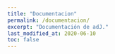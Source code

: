 ```yaml
---
title: "Documentacion"
permalink: /documentacion/
excerpt: "Documentación de adJ."
last_modified_at: 2020-06-10
toc: false
---
```



